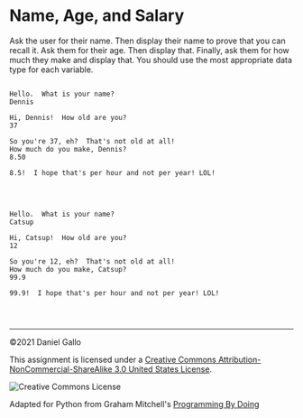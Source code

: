 # Name, Age, and Salary


Ask the user for their name. Then display their name to prove
that you can recall it. Ask them for their age. Then display that.
Finally, ask them for how much they make and display that. You should
use the most appropriate data type for each variable.



```
 
Hello.  What is your name?
Dennis 
 
Hi, Dennis!  How old are you?
37 
 
So you're 37, eh?  That's not old at all!
How much do you make, Dennis?
8.50 
 
8.5!  I hope that's per hour and not per year! LOL!

```

 



```
 
Hello.  What is your name?
Catsup 
 
Hi, Catsup!  How old are you?
12 
 
So you're 12, eh?  That's not old at all!
How much do you make, Catsup?
99.9 
 
99.9!  I hope that's per hour and not per year! LOL!

```


```



```



---


©2021 Daniel Gallo


This assignment is licensed under a
[Creative Commons Attribution-NonCommercial-ShareAlike 3.0 United States License](https://creativecommons.org/licenses/by-nc-sa/3.0/us/deed.en_US).  

![Creative Commons License](images/by-nc-sa.png)





Adapted for Python from Graham Mitchell's [Programming By Doing](https://programmingbydoing.com/)